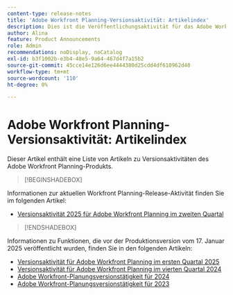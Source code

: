 ```yaml
---
content-type: release-notes
title: 'Adobe Workfront Planning-Versionsaktivität: Artikelindex'
description: Dies ist die Veröffentlichungsaktivität für das Adobe Workfront Planning-Produkt.
author: Alina
feature: Product Announcements
role: Admin
recommendations: noDisplay, noCatalog
exl-id: b3f1002b-e3b4-48e5-9a64-467d4f7a15b2
source-git-commit: 45cce14e126d6ee4444380d25cdd4df610962d40
workflow-type: tm+mt
source-wordcount: '110'
ht-degree: 0%

---
```


# Adobe Workfront Planning-Versionsaktivität: Artikelindex

Dieser Artikel enthält eine Liste von Artikeln zu Versionsaktivitäten des Adobe Workfront Planning-Produkts.

>[!BEGINSHADEBOX]

Informationen zur aktuellen Workfront Planning-Release-Aktivität finden Sie im folgenden Artikel:

* [Versionsaktivität 2025 für Adobe Workfront Planning im zweiten Quartal](/help/quicksilver/product-announcements/product-releases/planning-release-activity/planning-release-activity-25-q2.md)

>[!ENDSHADEBOX]

<!-- for every new release, add the new release page in the first bullet (above) and move that first note to the list below; update the date of the most recent release in the statement below-->

Informationen zu Funktionen, die vor der Produktionsversion vom 17. Januar 2025 veröffentlicht wurden, finden Sie in den folgenden Artikeln:

* [Versionsaktivität für Adobe Workfront Planning im ersten Quartal 2025](/help/quicksilver/product-announcements/product-releases/planning-release-activity/planning-release-activity-25-q1.md)
* [Versionsaktivität für Adobe Workfront Planning im vierten Quartal 2024](/help/quicksilver/product-announcements/product-releases/planning-release-activity/planning-release-activity-24-q4.md)
* [Adobe Workfront-Planungsversionstätigkeit für 2024](/help/quicksilver/planning/general/release-activity.md)
* [Adobe Workfront-Planungsversionstätigkeit für 2023](/help/quicksilver/planning/general/release-activity-archives-2023.md)
